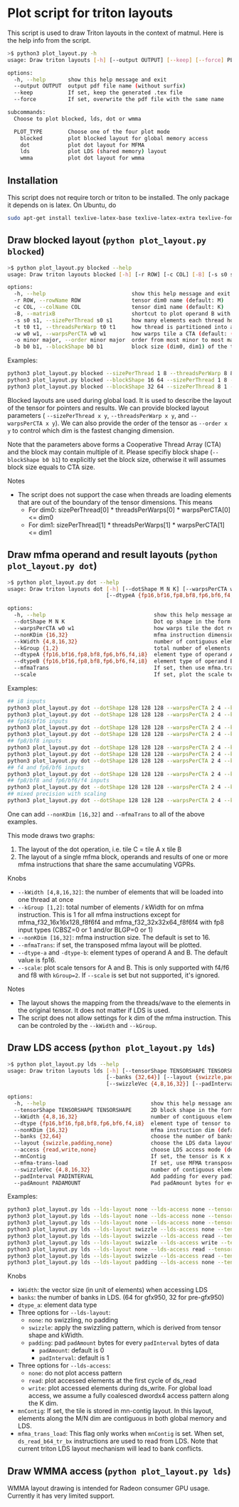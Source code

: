 # Plot script for triton layouts

This script is used to draw Triton layouts in the context of matmul.
Here is the help info from the script.

```bash
>$ python3 plot_layout.py -h
usage: Draw triton layouts [-h] [--output OUTPUT] [--keep] [--force] PLOT_TYPE ...

options:
  -h, --help       show this help message and exit
  --output OUTPUT  output pdf file name (without surfix)
  --keep           If set, keep the generated .tex file
  --force          If set, overwrite the pdf file with the same name

subcommands:
  Choose to plot blocked, lds, dot or wmma

  PLOT_TYPE        Choose one of the four plot mode
    blocked        plot blocked layout for global memory access
    dot            plot dot layout for MFMA
    lds            plot LDS (shared memory) layout
    wmma           plot dot layout for wmma
```

## Installation
This script does not require torch or triton to be installed. The only package
it depends on is latex. On Ubuntu, do
```bash
sudo apt-get install texlive-latex-base texlive-latex-extra texlive-fonts-recommended texlive-fonts-extra

```

## Draw blocked layout (`python plot_layout.py blocked`)
```bash
>$ python plot_layout.py blocked --help
usage: Draw triton layouts blocked [-h] [-r ROW] [-c COL] [-B] [-s s0 s1] [-t t0 t1] [-w w0 w1] [-o minor major] [-b b0 b1]

options:
  -h, --help                           show this help message and exit
  -r ROW, --rowName ROW                tensor dim0 name (default: M)
  -c COL, --colName COL                tensor dim1 name (default: K)
  -B, --matrixB                        shortcut to plot operand B with dimension name of (K, N) (default: False)
  -s s0 s1, --sizePerThread s0 s1      how many elements each thread holds in the 2D block per CTA (default: (1, 4))
  -t t0 t1, --threadsPerWarp t0 t1     how thread is partitioned into a 2D grid in a warp with 64 threads (default: (16, 4))
  -w w0 w1, --warpsPerCTA w0 w1        how warps tile a CTA (default: (1, 4))
  -o minor major, --order minor major  order from most minor to most major (default: (1, 0))
  -b b0 b1, --blockShape b0 b1         block size (dim0, dim1) of the tile. If not specified it presumably equals to the shape of CTA
```

Examples:
```bash
python3 plot_layout.py blocked --sizePerThread 1 8 --threadsPerWarp 8 8 --warpsPerCTA 4 1
python3 plot_layout.py blocked --blockShape 16 64 --sizePerThread 1 8 --threadsPerWarp 16 4 --warpsPerCTA 1 2
python3 plot_layout.py blocked --blockShape 32 64 --sizePerThread 8 1 --threadsPerWarp 4 16 --warpsPerCTA 1 2 --order 0 1
```

Blocked layouts are used during global load. It is used to describe the layout of the tensor
for pointers and results.
We can provide blocked layout parameters (
`--sizePerThread x y`, `--threadsPerWarp x y`, and `--warpsPerCTA x y`).
We can also provide the order of the tensor as `--order x y` to control which dim
is the fastest changing dimension.

Note that the parameters above forms a Cooperative Thread Array (CTA) and the block may contain multiple of it.
Please specifiy block shape (`--blockShape b0 b1`) to explicitly set the block size, otherwise it will assumes block size equals to CTA size.

Notes
- The script does not support the case when threads are loading elements that are
  out of the boundary of the tensor dimensions. This means
  - For dim0: sizePerThread[0] * threadsPerWarps[0] * warpsPerCTA[0] <= dim0
  - For dim1: sizePerThread[1] * threadsPerWarps[1] * warpsPerCTA[1] <= dim1


## Draw mfma operand and result layouts (`python plot_layout.py dot`)
```bash
>$ python plot_layout.py dot --help
usage: Draw triton layouts dot [-h] [--dotShape M N K] [--warpsPerCTA w0 w1] [--nonKDim {16,32}] [--kWidth {4,8,16,32}] [--kGroup {1,2}]
                               [--dtypeA {fp16,bf16,fp8,bf8,fp6,bf6,f4,i8}] [--dtypeB {fp16,bf16,fp8,bf8,fp6,bf6,f4,i8}] [--mfmaTrans] [--scale]

options:
  -h, --help                                  show this help message and exit
  --dotShape M N K                            Dot op shape in the form of M, N, K (default: (32, 128, 64))
  --warpsPerCTA w0 w1                         how warps tile the dot result matrix (default: (1, 4))
  --nonKDim {16,32}                           mfma instruction dimension of M/N (default: 16)
  --kWidth {4,8,16,32}                        number of contiguous elements each thread owns during MFMA (default: 4)
  --kGroup {1,2}                              total number of elements / kWidth per mfma instruction (default: 1)
  --dtypeA {fp16,bf16,fp8,bf8,fp6,bf6,f4,i8}  element type of operand A (default: fp16)
  --dtypeB {fp16,bf16,fp8,bf8,fp6,bf6,f4,i8}  element type of operand B (default: fp16)
  --mfmaTrans                                 If set, then use mfma.trans layout (default: False)
  --scale                                     If set, plot the scale tensor for mfma_f8f6f4 instructions (default: False)
```

Examples:
```bash
## i8 inputs
python3 plot_layout.py dot --dotShape 128 128 128 --warpsPerCTA 2 4 --kWidth 8 --dtype-a i8 --dtype-b i8
python3 plot_layout.py dot --dotShape 128 128 128 --warpsPerCTA 2 4 --kWidth 16 --dtype-a i8 --dtype-b i8
## fp16/bf16 inputs
python3 plot_layout.py dot --dotShape 128 128 128 --warpsPerCTA 2 4 --kWidth 4 --dtype-a fp16 --dtype-b fp16
python3 plot_layout.py dot --dotShape 128 128 128 --warpsPerCTA 2 4 --kWidth 8 --dtype-a fp16 --dtype-b fp16
## fp8/bf8 inputs
python3 plot_layout.py dot --dotShape 128 128 128 --warpsPerCTA 2 4 --kWidth 8 --dtype-a fp8 --dtype-b bf8
python3 plot_layout.py dot --dotShape 128 128 128 --warpsPerCTA 2 4 --kWidth 16 --dtype-a fp8 --dtype-b bf8
python3 plot_layout.py dot --dotShape 128 128 128 --warpsPerCTA 2 4 --kWidth 16 --kGroup 2 --dtype-a fp8 --dtype-b bf8
## f4 and fp6/bf6 inputs
python3 plot_layout.py dot --dotShape 128 128 128 --warpsPerCTA 2 4 --kWidth 32 --kGroup 1 --dtype-a f4 --dtype-b bf6
## fp8/bf8 and fp6/bf6/f4 inputs
python3 plot_layout.py dot --dotShape 128 128 128 --warpsPerCTA 2 4 --kWidth 16 --kGroup 2 --dtype-a fp6 --dtype-b bf8
## mixed precision with scaling
python3 plot_layout.py dot --dotShape 128 128 128 --warpsPerCTA 2 4 --kWidth 16 --kGroup 2 --dtype-a fp6 --dtype-b bf8 --scale
```

One can add `--nonKDim [16,32]` and `--mfmaTrans` to all of the above examples.

This mode draws two graphs:
1. The layout of the dot operation, i.e. tile C = tile A x tile B
2. The layout of a single mfma block, operands and results of one or more mfma
   instructions that share the same accumulating VGPRs.

Knobs
- `--kWidth [4,8,16,32]`: the number of elements that will be loaded into one thread at once
- `--kGroup [1,2]`: total number of elements / kWidth for on mfma instruction.
   This is 1 for all mfma instructions except for mfma_f32_16x16x128_f8f6f4 and mfma_f32_32x32x64_f8f6f4
   with fp8 input types (CBSZ=0 or 1 and/or BLGP=0 or 1)
- `--nonKDim [16,32]`: mfma instruction size. The default is set to 16.
- `--mfmaTrans`: if set, the transposed mfma layout will be plotted.
- `--dtype-a` and `-dtype-b`: element types of operand A and B. The default value is fp16.
- `--scale`: plot scale tensors for A and B. This is only supported with f4/f6 and f8 with `kGroup=2`.
  If `--scale` is set but not supported, it's ignored.

Notes
- The layout shows the mapping from the threads/wave to the elements in the
  original tensor. It does not matter if LDS is used.
- The script does not allow settings for k dim of the mfma instruction.
  This can be controled by the `--kWidth` and `--kGroup`.

## Draw LDS access (`python plot_layout.py lds`)
```bash
>$ python plot_layout.py lds --help
usage: Draw triton layouts lds [-h] [--tensorShape TENSORSHAPE TENSORSHAPE] [--kWidth {4,8,16,32}] [--dtype {fp16,bf16,fp8,bf8,fp6,bf6,f4,i8}] [--nonKDim {16,32}]
                               [--banks {32,64}] [--layout {swizzle,padding,none}] [--access {read,write,none}] [--mnContig] [--mfma-trans-load]
                               [--swizzleVec {4,8,16,32}] [--padInterval PADINTERVAL] [--padAmount PADAMOUNT]

options:
  -h, --help                                 show this help message and exit
  --tensorShape TENSORSHAPE TENSORSHAPE      2D block shape in the form of (dim0, dim1) (default: (128, 64))
  --kWidth {4,8,16,32}                       number of contiguous elements per thread (default: 4)
  --dtype {fp16,bf16,fp8,bf8,fp6,bf6,f4,i8}  element type of tensor to be stored in LDS (default: fp16)
  --nonKDim {16,32}                          mfma instruction dim (default: 16)
  --banks {32,64}                            choose the number of banks in LDS (default: 32)
  --layout {swizzle,padding,none}            choose the LDS data layout (default: none)
  --access {read,write,none}                 choose LDS access mode (default: none)
  --mnContig                                 If set, the tensor is K x N and n-contig (default: False)
  --mfma-trans-load                          If set, use MFMA transpose load instructions (default: False)
  --swizzleVec {4,8,16,32}                   number of contiguous elements in a vector to swizzle (default: 4)
  --padInterval PADINTERVAL                  Add padding for every padInterval bytes (default: 1)
  --padAmount PADAMOUNT                      Pad padAmount bytes for every padInterval bytes (default: 0)
```
Examples:
```bash
python3 plot_layout.py lds --lds-layout none --lds-access none --tensorShape 128 128 --kWidth 8
python3 plot_layout.py lds --lds-layout none --lds-access none --tensorShape 128 128 --kWidth 32 --dtype f4
python3 plot_layout.py lds --lds-layout none --lds-access none --tensorShape 128 128 --kWidth 16 --dtype fp8 --banks 64
python3 plot_layout.py lds --lds-layout swizzle --lds-access none --tensorShape 128 128 --kWidth 16 --dtype fp8 --banks 64
python3 plot_layout.py lds --lds-layout swizzle --lds-access read --tensorShape 128 128 --kWidth 16 --dtype bf8 --banks 64
python3 plot_layout.py lds --lds-layout swizzle --lds-access write --tensorShape 128 128 --kWidth 16 --dtype f4 --banks 32
python3 plot_layout.py lds --lds-layout none --lds-access read --tensorShape 128 32 --kWidth 4 --dtype fp16 --banks 64 --mnContig
python3 plot_layout.py lds --lds-layout swizzle --lds-access read --tensorShape 128 32 --kWidth 16 --dtype fp8 --banks 64 --mnContig --mfma_trans_load
python3 plot_layout.py lds --lds-layout padding --lds-access none --tensorShape 128 32 --kWidth 8 --dtype fp16 --banks 32 --padInterval 128 --padAmount 16
```

Knobs
- `kWidth`: the vector size (in unit of elements) when accessing LDS
- `banks`: the number of banks in LDS. (64 for gfx950, 32 for pre-gfx950)
- `dtype_a`: element data type
- Three options for `--lds-layout`:
  - `none`: no swizzling, no padding
  - `swizzle`: apply the swizzling pattern, which is derived from tensor shape and kWidth.
  - `padding`: pad `padAmount` bytes for every `padInterval` bytes of data
    - `padAmount`: default is 0
    - `padInterval`: default is 1
- Three options for `--lds-access`:
  - `none`: do not plot access pattern
  - `read`: plot accessed elements at the first cycle of ds_read
  - `write`: plot accessed elements during ds_write. For global load access, we assume
    a fully coalesced dwordx4 access pattern along the K dim.
- `mnContig`: If set, the tile is stored in mn-contig layout. In this layout, elements along
  the M/N dim are contiguous in both global memory and LDS.
- `mfma_trans_load`: This flag only works when `mnContig` is set. When set, `ds_read_b64_tr_bx`
  instructions are used to read from LDS. Note that current triton LDS layout mechanism will
  lead to bank conflicts.

## Draw WMMA access (`python plot_layout.py lds`)
WMMA layout drawing is intended for Radeon consumer GPU usage. Currently it has very limited support.
